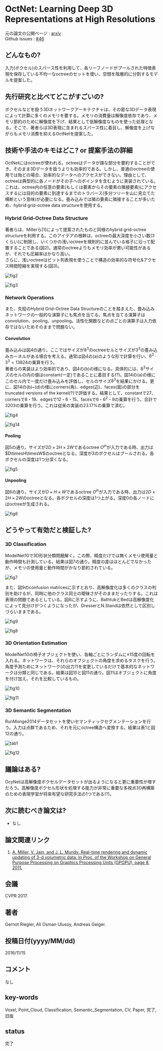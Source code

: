 # OctNet: Learning Deep 3D Representations at High Resolutions

元の論文の公開ページ : [arxiv](https://arxiv.org/abs/1611.05009)  
Github Issues : [#46](https://github.com/Obarads/obarads.github.io/issues/46)

## どんなもの?
入力(ボクセル)のスパース性を利用して、各リーフノードがプールされた特徴表現を保存している不均一なoctreeのセットを使い、空間を階層的に分割するモデルを提案した。

## 先行研究と比べてどこがすごいの?
ボクセルなどを扱う3Dネットワークアーキテクチャは、その密な3Dデータ表現によって計算に多くのメモリを要する。メモリの消費量は解像度依存であり、メモリ節約のために解像度を下げ、結果として低解像度なものを使った処理となる。そこで、著者らは3D表現に含まれるスパース性に着目し、解像度を上げながらもメモリ消費を抑えるOctNetを提案した。

## 技術や手法のキモはどこ? or 提案手法の詳細
OctNetにはoctreeが使われる。octreeはデータが疎な部分を要約することができ、そのまま3Dデータを扱うよりも効率的である。しかし、普通のoctreeの使用では殆どの場合、効率的なデータへのアクセスができない。理由として、octreeは典型的に各ノードがその子へのポインタを含むように実装されている。これは、octree内の任意の要素(もしくは要素からその要素の隣接要素)にアクセスするには目的の要素に到達するまでのトラバース(多分ツリーを山に見立てた横断という意味)が必要になる。畳み込みでは隣の要素に隣接することが多いため、hybrid grid-octree data structureを使用する。

### Hybrid Grid-Octree Data Structure
著者らは、Millerら[1]によって提案されたものと同様のhybrid grid-octree structureを利用する。このアイデアの根幹は、octreeの最大深度を小さい数(3くらい)に制限し、いくつかの浅いoctreeを規則的に並んでいる格子に沿って配置することである(図2)。通常のoctreeよりもメモリ効率が悪い可能性があるが、それでも圧縮率はかなり高い。  
さらに、浅いoctreeはビット列表現を使うことで構造の効率的な符号化&アクセス時間短縮を実現する(図3)。

![fig2](img/OLD3RaHR/fig2.png)

![fig3](img/OLD3RaHR/fig3.png)

### Network Operations
また、先程のHybrid Grid-Octree Data Structureのことを踏まえた、畳み込みネットワークの一般的な演算子にも焦点を当てる。焦点を当てる演算子はconvolution、pooling、unpooling。活性化関数などの点ごとの演算子は入力依存ではないためそのままで問題ない。

#### Convolution
畳み込みは図4の通り。ここではサイズが$8^3$のoctreeセルとサイズが$3^3$の畳み込みカーネルがある場合を考える。通常は図4の(a)のような形で計算を行い、$8^3\cdot 3^3=13824$の乗算を行う。  
著者らの実装はより効率的であり、図4の(b)の様になる。具体的には、$8^3$サイズのセルの内の値はconstant(一定)であることに着目する(?)。図14の(a)の様にこのセル内で一度だけ畳み込みを評価し、セルのサイズ$8^3$を結果にかける。更に、図14の(b)~(d)の様にcorners(角)、edges(辺)、faces(面)の部分をtruncated versions of the kernel(?)で評価する。結果として、constantで27、cornersで8・19、edgesで12・6・15、facesで$6・6^2・9$の乗算を行う。合計で3203の乗算を行う。これは従来の実装の23.17%の乗算で済む。

![fig4](img/OLD3RaHR/fig4.png)

![fig14](img/OLD3RaHR/fig14.png)

#### Pooling
図5の通り。サイズが$2D\times2H\times2W$であるoctree $O^{in}$が入力である時、出力は$D\timesH\timesW$のoctreeとなる。深度が3のボクセルはプールされる。各ボクセルの深度は1つ分深くなる。

![fig5](img/OLD3RaHR/fig5.png)

#### Unpooling
図6の通り。サイズが$D\times H\times W$であるoctree $O^{in}$が入力である時、出力は$2D\times2H\times2W$のoctreeとなる。各ボクセルの深度は1つ上がる。深度0の各ノードにはoctreeが生成される。

![fig6](img/OLD3RaHR/fig6.png)

## どうやって有効だと検証した?
### 3D Classification
ModelNet10で3D形状分類問題解く。この際、精度だけでは無くメモリ使用量と動作時間も計測している。結果は図7の通り。精度の差はほとんどでなかったが、メモリの使用量と動作時間がかなり節約されている。

![fig7](img/OLD3RaHR/fig7.png)

また、図9のconfusion matricesに示すとおり、高解像度化は多くのクラスの判別を助けるが、同時に他のクラス同士の曖昧さがそのままだったりする。これは表現の問題であるとしている。図8に示すように、BathtubとBedは高解像度化によって見分けがつくようになったが、DresserとN.Standは依然として区別しづらいままである。

![fig9](img/OLD3RaHR/fig9.png)

![fig8](img/OLD3RaHR/fig8.png)

### 3D Orientation Estimation
ModelNet10の椅子オブジェクトを使い、各軸ごとにランダムに$\pm 15$度の回転を入れる。ネットワークは、それらのオブジェクトの角度を求めるタスクを行う。角度予測ためにネットワーク(の出力?)を変更しているだけで基本的なネットワークは分類と同じである。結果は図10と図11の通り。図11はオブジェクトに角度を付け加え、それを比較しているもの。

![fig10](img/OLD3RaHR/fig10.png)

![fig11](img/OLD3RaHR/fig11.png)

### 3D Semantic Segmentation
RunMonge2014データセットを使いセマンティックセグメンテーションを行う。入力は点群であるため、それを元にoctree構造へ変換する。結果は表1と図12の通り。

![tab1](img/OLD3RaHR/tab1.png)

![fig12](img/OLD3RaHR/fig12.png)

## 議論はある?
OcyNetは高解像度ボクセルデータセットが出るようになると更に重要性が増すだろう。高解像度ボクセル形状を処理する能力が非常に重要な多視点3D再構築のための表現学習が将来有望な研究手法の1つである(?)。

## 次に読むべき論文は?
- なし

## 論文関連リンク
1. [A. Miller, V. Jain, and J. L. Mundy. Real-time rendering and dynamic updating of 3-d volumetric data. In Proc. of the Workshop on General Purpose Processing on Graphics Processing Units (GPGPU), page 8, 2011.](https://dl.acm.org/citation.cfm?id=1964190)

## 会議
CVPR 2017.

## 著者
Gernot Riegler, Ali Osman Ulusoy, Andreas Geiger.

## 投稿日付(yyyy/MM/dd)
2016/11/15

## コメント
なし

## key-words
Voxel, Point_Cloud, Classification, Semantic_Segmentation, CV, Paper, 完了, 旧版

## status
完了
